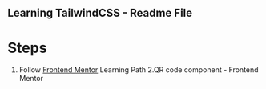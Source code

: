 ## Learning TailwindCSS - Readme File 

# Steps
1. Follow [Frontend Mentor](https://www.frontendmentor.io/learning-paths/getting-started-on-frontend-mentor-XJhRWRREZd/steps/674632c5d54b5cb1debdf523/article/read) Learning Path
2.QR code component - Frontend Mentor